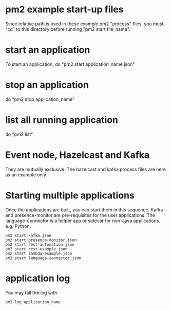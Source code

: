 # pm2 example start-up files

Since relative path is used in these example pm2 "process" files, you must "cd" to this directory before running "pm2 start file_name".

# start an application

To start an application, do "pm2 start application_name.json"

# stop an application

do "pm2 stop application_name"

# list all running application

do "pm2 list"

# Event node, Hazelcast and Kafka

They are mutually exclusive. The hazelcast and kafka process files are here as an example only.

# Starting multiple applications

Once the applications are built, you can start them in this sequence. Kafka and presence-monitor are pre-requisites for the user applications. The language-connector is a helper app or sidecar for non-Java applications. e.g. Python.

```
pm2 start kafka.json
pm2 start presence-monitor.json
pm2 start rest-automation.json
pm2 start rest-example.json
pm2 start lambda-example.json
pm2 start language-connector.json
```

# application log

You may tail the log with 

```
pm2 log application_name
```

